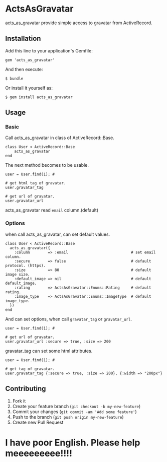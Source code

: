 # ActsAsGravatar

acts\_as\_gravatar provide simple access to gravatar from ActiveRecord.

## Installation

Add this line to your application's Gemfile:

    gem 'acts_as_gravatar'

And then execute:

    $ bundle

Or install it yourself as:

    $ gem install acts_as_gravatar

## Usage

### Basic
Call acts\_as\_gravatar in class of ActiveRecord::Base.

```
class User < ActiveRecord::Base
    acts_as_gravatar
end
```

The next method becomes to be usable.

```
user = User.find(1); #

# get html tag of gravatar.
user.gravatar_tag

# get url of gravatar. 
user.gravatar_url

```
acts\_as\_gravatar read `email` column.(default)

### Options
when call acts\_as\_gravatar, can set default values.

```
class User < ActiveRecord::Base
  acts_as_gravatar({
    :column        => :email                            # set email column.
    :secure        => false                             # default protocol. (https).
    :size          => 80                                # default image size.
    :default_image => nil                               # default default_image.
    :rating        => ActsAsGravatar::Enums::Rating     # default rating.
    :image_type    => ActsAsGravatar::Enums::ImageType  # default image_type.
  })
end
```

And can set options, when call `gravatar_tag` or `gravatar_url`.

```
user = User.find(1); #

# get url of gravatar.
user.gravatar_url :secure => true, :size => 200

```

gravatar_tag can set some html attributes.

```
user = User.find(1); #

# get tag of gravatar.
user.gravatar_tag {:secure => true, :size => 200}, {:width => "200px"}
```


## Contributing

1. Fork it
2. Create your feature branch (`git checkout -b my-new-feature`)
3. Commit your changes (`git commit -am 'Add some feature'`)
4. Push to the branch (`git push origin my-new-feature`)
5. Create new Pull Request

# I have poor English. Please help meeeeeeeee!!!!

